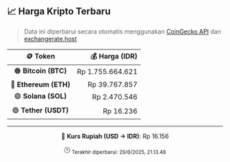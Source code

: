 

<!-- HARGA_KRIPTO -->
## 📈 Harga Kripto Terbaru

> Data ini diperbarui secara otomatis menggunakan [CoinGecko API](https://www.coingecko.com/) dan [exchangerate.host](https://exchangerate.host/)

<div align="center">

| 🪙 Token | 💰 Harga (IDR) |
|:------:|---------------:|
| 🟠 **Bitcoin (BTC)**   | Rp 1.755.664.621 |
| 🔵 **Ethereum (ETH)**  | Rp 39.767.857 |
| 🟣 **Solana (SOL)**    | Rp 2.470.546 |
| 🟢 **Tether (USDT)**   | Rp 16.236 |

---

💱 **Kurs Rupiah (USD → IDR)**: Rp 16.156

🕒 <sub>Terakhir diperbarui: 29/6/2025, 21.13.48</sub>

</div>
<!-- /HARGA_KRIPTO -->